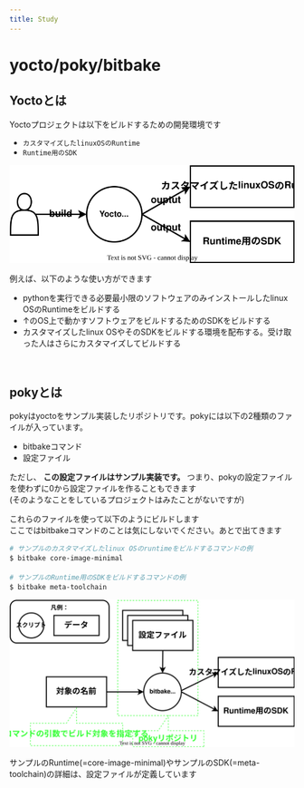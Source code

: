 ```yaml
---
title: Study
---
```


# yocto/poky/bitbake

## Yoctoとは
Yoctoプロジェクトは以下をビルドするための開発環境です  

* `カスタマイズしたlinuxOSのRuntime`  
* `Runtime用のSDK`  

![](./images/inout.drawio.svg)


例えば、以下のような使い方ができます  

* pythonを実行できる必要最小限のソフトウェアのみインストールしたlinux OSのRuntimeをビルドする  
* ↑のOS上で動かすソフトウェアをビルドするためのSDKをビルドする  
* カスタマイズしたlinux OSやそのSDKをビルドする環境を配布する。受け取った人はさらにカスタマイズしてビルドする  

</br>

## pokyとは
pokyはyoctoをサンプル実装したリポジトリです。pokyには以下の2種類のファイルが入っています。  

* bitbakeコマンド
* 設定ファイル

ただし、 **この設定ファイルはサンプル実装です。** つまり、pokyの設定ファイルを使わずに0から設定ファイルを作ることもできます  
(そのようなことをしているプロジェクトはみたことがないですが)  

これらのファイルを使って以下のようにビルドします  
ここではbitbakeコマンドのことは気にしないでください。あとで出てきます  

```bash
# サンプルのカスタマイズしたlinux OSのruntimeをビルドするコマンドの例
$ bitbake core-image-minimal

# サンプルのRuntime用のSDKをビルドするコマンドの例
$ bitbake meta-toolchain
```

![](images/os-build.drawio.svg)  

サンプルのRuntime(=core-image-minimal)やサンプルのSDK(=meta-toolchain)の詳細は、設定ファイルが定義しています  

<!--
### pokyのディレクトリ構成
現時点で必要な粒度でpokyのディレクトリ構成を確認します。  

![](images/poky_directory.drawio.svg)

!!! NOTE

    出力されるファイル名は設定ファイルによって大きく変化します  

実際にpokyのディレクトリ構成を確認してみましょう  
使用するブランチは[こちら](https://wiki.yoctoproject.org/wiki/Releases)から選んでください。ここでは{{YOCTO_BRANCH}}ブランチを選択しています  

~~~bash
$ git clone https://git.yoctoproject.org/git/poky -b {{YOCTO_BRANCH}}
$ tree -L 1
.
├── LICENSE                                                  ┐
├── LICENSE.GPL-2.0-only                                     |
├── LICENSE.MIT                                              |
├── MAINTAINERS.md                                           |
├── MEMORIAM                                                 ├  ライセンスファイル等。上のディレクトリ構成では省略しています
├── Makefile                                                 |
├── README.OE-Core.md                                        |
├── README.hardware.md -> meta-yocto-bsp/README.hardware.md  |
├── README.md -> README.poky.md                              |
├── README.poky.md -> meta-poky/README.poky.md               |
├── README.qemu.md                                           ┘
├── bitbake                                                  <- bitbakeコマンド(を提供しているディレクトリ)
├── build                                                    <- この中に `カスタマイズしたlinuxOSのRuntime` や `Runtime用のSDK` が出力される
├── contrib                                                  ┐
├── documentation                                            │
├── meta                                                     │
├── meta-poky                                                ├  設定ファイル
├── meta-selftest                                            │
├── meta-skeleton                                            │
├── meta-yocto-bsp                                           ┘
├── oe-init-build-env                                        <- ビルド環境を設定するスクリプト
└── scripts

10 directories, 12 files
~~~

ライセンスファイルやシンボリックリンク、.git等不要ファイルを削除して整理します  

~~~bash
$ tree -L 1
.
├── bitbake            <- bitbakeコマンド(を提供しているディレクトリ)
├── build              <- この中にRuntimeとSDKがある
├── contrib            ┐
├── meta               │
├── meta-poky          ├  設定ファイル
├── meta-selftest      │
├── meta-skeleton      │
├── meta-yocto-bsp     ┘
├── oe-init-build-env  <- ビルド環境を設定するスクリプト
└── scripts
~~~

先に示した図の通りのディレクトリ構造になっていることが分かります  
-->
